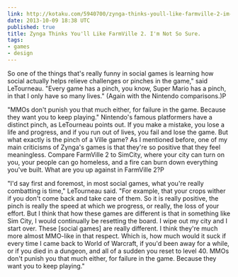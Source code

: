 ```yaml
---
link: http://kotaku.com/5940700/zynga-thinks-youll-like-farmville-2-im-not-so-sure
date: 2013-10-09 18:38 UTC
published: true
title: Zynga Thinks You'll Like FarmVille 2. I'm Not So Sure.
tags:
- games
- design
---
```


So one of the things that's really funny in social games is learning how social actually helps relieve challenges or pinches in the game," said LeTourneau. "Every game has a pinch, you know, Super Mario has a pinch, in that I only have so many lives." (Again with the Nintendo comparisons.)P

"MMOs don't punish you that much either, for failure in the game. Because they want you to keep playing."
Nintendo's famous platformers have a distinct pinch, as LeTourneau points out. If you make a mistake, you lose a life and progress, and if you run out of lives, you fail and lose the game. But what exactly is the pinch of a Ville game? As I mentioned before, one of my main criticisms of Zynga's games is that they're so positive that they feel meaningless. Compare FarmVille 2 to SimCity, where your city can turn on you, your people can go homeless, and a fire can burn down everything you've built. What are you up against in FarmVille 2?P

"I'd say first and foremost, in most social games, what you're really combatting is time," LeTourneau said. "For example, that your crops wither if you don't come back and take care of them. So it is really positive, the pinch is really the speed at which we progress, or really, the loss of your effort. But I think that how these games are different is that in something like Sim City, I would continually be resetting the board. I wipe out my city and I start over. These [social games] are really different. I think they're much more almost MMO-like in that respect. Which is, how much would it suck if every time I came back to World of Warcraft, if you'd been away for a while, or if you died in a dungeon, and all of a sudden you reset to level 40. MMOs don't punish you that much either, for failure in the game. Because they want you to keep playing."
